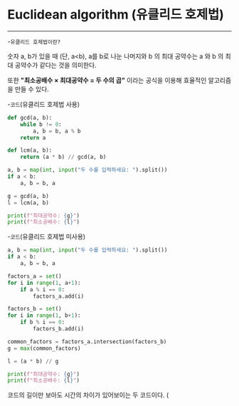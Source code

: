 # Euclidean algorithm (유클리드 호제법)
---
-`유클리드 호제법이란?`

숫자 a, b가 있을 때 (단, a<b), a를 b로 나눈 나머지와 b 의 최대 공약수는 a 와 b 의 최대 공약수가 같다는 것을 의미한다.

또한 __"최소공배수 × 최대공약수 = 두 수의 곱"__ 이라는 공식을 이용해 효율적인 알고리즘을 만들 수 있다.

-`코드`(유클리드 호제법 사용)
```python
def gcd(a, b):
    while b != 0:
        a, b = b, a % b
    return a

def lcm(a, b):
    return (a * b) // gcd(a, b)

a, b = map(int, input("두 수를 입력하세요: ").split())
if a < b:
    a, b = b, a

g = gcd(a, b)
l = lcm(a, b)

print(f"최대공약수: {g}")
print(f"최소공배수: {l}")
```
-`코드`(유클리드 호제법 미사용)
```python
a, b = map(int, input("두 수를 입력하세요: ").split())
if a < b:
    a, b = b, a

factors_a = set()
for i in range(1, a+1):
    if a % i == 0:
        factors_a.add(i)

factors_b = set()
for i in range(1, b+1):
    if b % i == 0:
        factors_b.add(i)

common_factors = factors_a.intersection(factors_b)
g = max(common_factors)

l = (a * b) // g

print(f"최대공약수: {g}")
print(f"최소공배수: {l}")
```

코드의 길이만 보아도 시간의 차이가 있어보이는 두 코드이다. (

